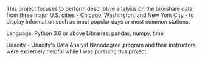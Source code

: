 This project focuses to perform descriptive analysis on the bikeshare data from three major U.S. cities - Chicago, Washington, and New York City - to display information such as most popular days or most common stations.

Language: Python 3.6 or above
Libraries: pandas, numpy, time

Udacity - Udacity's Data Analyst Nanodegree program and their instructors were extremely helpful while I was pursuing this project.
